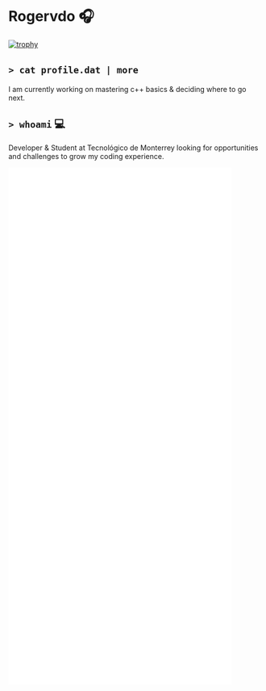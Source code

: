 # Rogervdo 🎧

[![trophy](https://github-profile-trophy.vercel.app/?username=rogervdo&theme=onedark)](https://github.com/ryo-ma/github-profile-trophy)

`> cat profile.dat | more`
---
I am currently working on mastering c++ basics & deciding where to go next.

`> whoami` 💻
---
Developer & Student at Tecnológico de Monterrey looking for opportunities and challenges to grow my coding experience.

![Metrics](https://github.com/rogervdo/rogervdo/blob/main/github-metrics.svg)
